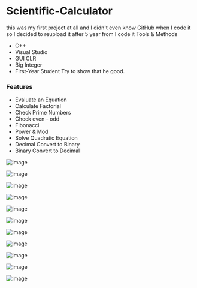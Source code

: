 # Scientific-Calculator
this was my first project at all  and I didn't even know GitHub when I code it  so I decided to reupload it after 5 year from I code it 
Tools & Methods
- C++
- Visual Studio
- GUI CLR
- Big Integer
- First-Year Student Try to show that he good.

### Features
- Evaluate an Equation
- Calculate Factorial 
- Check Prime Numbers
- Check even - odd
- Fibonacci
- Power & Mod
- Solve Quadratic Equation
- Decimal Convert to Binary 
- Binary Convert to Decimal 


![image](https://user-images.githubusercontent.com/25933847/126059894-caeb09f6-4f6a-45ee-842c-8cfd589885ac.png)

![image](https://user-images.githubusercontent.com/25933847/126059899-0a56c676-4750-4f3e-85d5-c809038e3c58.png)

![image](https://user-images.githubusercontent.com/25933847/126059908-10d2378c-5ade-4824-9636-841e9ffb89af.png)

![image](https://user-images.githubusercontent.com/25933847/126059914-1d7ee97e-69ed-45a3-94eb-0ac00d7296ce.png)

![image](https://user-images.githubusercontent.com/25933847/126059920-86dfe724-7eae-4de8-bd2d-d30c0d458924.png)

![image](https://user-images.githubusercontent.com/25933847/126059925-96ff72ea-97c0-4ddc-b3d4-651a797e9914.png)

![image](https://user-images.githubusercontent.com/25933847/126059950-4873ff7f-a607-4dac-848e-bfd044cbcb82.png)

![image](https://user-images.githubusercontent.com/25933847/126059975-0d089de9-a57c-4f21-83b7-a7226b5d1e9d.png)

![image](https://user-images.githubusercontent.com/25933847/126059992-f2ebc90e-15f9-4cb0-9a44-196e18494213.png)

![image](https://user-images.githubusercontent.com/25933847/126060010-94319764-c8ff-4f7b-8ed3-bac0645ce033.png)

![image](https://user-images.githubusercontent.com/25933847/126060019-d49426bf-c770-4fd6-a55e-b5eed2301899.png)
